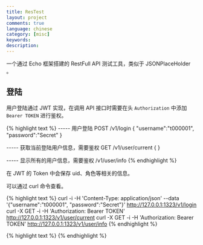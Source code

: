 ```yaml
---
title: ResTest
layout: project
comments: true
language: chinese
category: [misc]
keywords:
description:
---
```


一个通过 Echo 框架搭建的 RestFull API 测试工具，类似于 JSONPlaceHolder 。



## 登陆

用户登陆通过 JWT 实现，在调用 API 接口时需要在头 `Authorization` 中添加 `Bearer TOKEN` 进行鉴权。

{% highlight text %}
----- 用户登陆
POST /v1/login
{
	"username":"t000001",
	"password":"Secret"
}

----- 获取当前登陆用户信息，需要鉴权
GET  /v1/user/current
{
}

----- 显示所有的用户信息，需要鉴权
/v1/user/info
{% endhighlight %}

在 JWT 的 Token 中会保存 uid、角色等相关的信息。

可以通过 curl 命令查看。

{% highlight text %}
curl -i -H 'Content-Type: application/json'  --data '{"username":"t000001", "password":"Secret"}' http://127.0.0.1:1323/v1/login
curl -X GET -i -H 'Authorization: Bearer TOKEN' http://127.0.0.1:1323/v1/user/current
curl -X GET -i -H 'Authorization: Bearer TOKEN' http://127.0.0.1:1323/v1/user/info
{% endhighlight %}

<!--
// 登陆成功
curl -i -H 'Content-Type: application/json'  --data '{"username":"t000001", "password":"Secret"}' http://127.0.0.1:1323/v1/login
curl -i --data 'username=bob&password=Secret' http://127.0.0.1:1323/login
// 登陆失败，秘密错误
curl -i -H 'Content-Type: application/json'  --data '{"username":"bob", "password":"wrong password"}' http://127.0.0.1:1323/v1/login
// 登陆失败，没有请求体
curl -X POST -i -H 'Content-Type: application/json' http://127.0.0.1:1323/v1/login
// 登陆失败，请求体为空
curl -i -H 'Content-Type: application/json'  --data '{}' http://127.0.0.1:1323/v1/login
// 登陆失败，密码错误
curl -i -H 'Content-Type: application/json'  --data '{"username":"bob", "password":""}' http://127.0.0.1:1323/v1/login

// 获取当前登陆用户信息
curl -X GET -i -H 'Authorization: Bearer TOKEN' http://127.0.0.1:1323/v1/user/info
-->

{% highlight text %}
{% endhighlight %}
